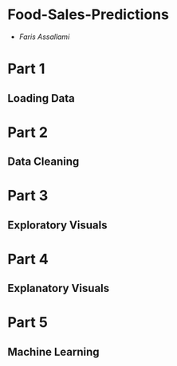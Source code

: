 # Food-Sales-Predictions
- *Faris Assallami*

#  Part 1
## Loading Data

# Part 2
## Data Cleaning

# Part 3
## Exploratory Visuals

# Part 4
## Explanatory Visuals

# Part 5
## Machine Learning
